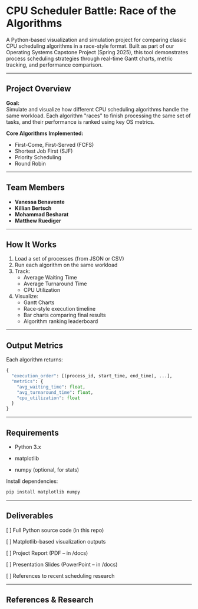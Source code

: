 # CPU Scheduler Battle: Race of the Algorithms

A Python-based visualization and simulation project for comparing classic CPU scheduling algorithms in a race-style format. Built as part of our Operating Systems Capstone Project (Spring 2025), this tool demonstrates process scheduling strategies through real-time Gantt charts, metric tracking, and performance comparison.

---

## Project Overview

**Goal:**  
Simulate and visualize how different CPU scheduling algorithms handle the same workload. Each algorithm "races" to finish processing the same set of tasks, and their performance is ranked using key OS metrics.

**Core Algorithms Implemented:**
- First-Come, First-Served (FCFS)
- Shortest Job First (SJF)
- Priority Scheduling
- Round Robin

---

## Team Members
- **Vanessa Benavente**
- **Killian Bertsch**  
- **Mohammad Besharat** 
- **Matthew Ruediger** 

---

## How It Works

1. Load a set of processes (from JSON or CSV)
2. Run each algorithm on the same workload
3. Track:
   - Average Waiting Time
   - Average Turnaround Time
   - CPU Utilization
4. Visualize:
   - Gantt Charts
   - Race-style execution timeline
   - Bar charts comparing final results
   - Algorithm ranking leaderboard

---

## Output Metrics

Each algorithm returns:
```python
{
  "execution_order": [(process_id, start_time, end_time), ...],
  "metrics": {
    "avg_waiting_time": float,
    "avg_turnaround_time": float,
    "cpu_utilization": float
  }
}
```

---

## Requirements

- Python 3.x

- matplotlib

- numpy (optional, for stats)

Install dependencies:

``` bash
pip install matplotlib numpy
```

---

## Deliverables

[  ] Full Python source code (in this repo)

[  ] Matplotlib-based visualization outputs

[  ] Project Report (PDF – in /docs)

[  ] Presentation Slides (PowerPoint – in /docs)

[  ] References to recent scheduling research

---

## References & Research

